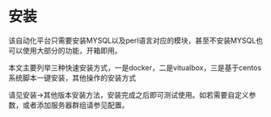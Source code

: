 # 安装

该自动化平台只需要安装MYSQL以及perl语言对应的模块，甚至不安装MYSQL也可以使用大部分的功能，开箱即用。

本文主要列举三种快速安装方式，一是docker，二是vitualbox，三是基于centos系统脚本一键安装，其他操作的安装方式

请见安装-&gt;其他版本安装方法，安装完成之后即可测试使用。如若需要自定义参数，或者添加服务器群组请参见配置。



